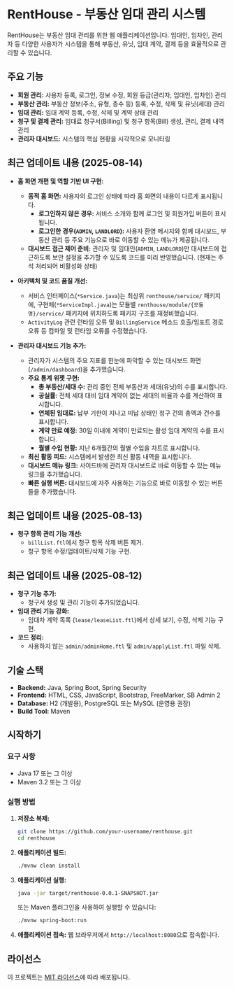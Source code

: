 # RentHouse - 부동산 임대 관리 시스템

RentHouse는 부동산 임대 관리를 위한 웹 애플리케이션입니다. 임대인, 임차인, 관리자 등 다양한 사용자가 시스템을 통해 부동산, 유닛, 임대 계약, 결제 등을 효율적으로 관리할 수 있습니다.

## 주요 기능

- **회원 관리:** 사용자 등록, 로그인, 정보 수정, 회원 등급(관리자, 임대인, 임차인) 관리
- **부동산 관리:** 부동산 정보(주소, 유형, 층수 등) 등록, 수정, 삭제 및 유닛(세대) 관리
- **임대 관리:** 임대 계약 등록, 수정, 삭제 및 계약 상태 관리
- **청구 및 결제 관리:** 임대료 청구서(Billing) 및 청구 항목(Bill) 생성, 관리, 결제 내역 관리
- **관리자 대시보드:** 시스템의 핵심 현황을 시각적으로 모니터링

## 최근 업데이트 내용 (2025-08-14)

- **홈 화면 개편 및 역할 기반 UI 구현:**
    - **동적 홈 화면:** 사용자의 로그인 상태에 따라 홈 화면의 내용이 다르게 표시됩니다.
        - **로그인하지 않은 경우:** 서비스 소개와 함께 로그인 및 회원가입 버튼이 표시됩니다.
        - **로그인한 경우(`ADMIN`, `LANDLORD`):** 사용자 환영 메시지와 함께 대시보드, 부동산 관리 등 주요 기능으로 바로 이동할 수 있는 메뉴가 제공됩니다.
    - **대시보드 접근 제어 준비:** 관리자 및 임대인(`ADMIN`, `LANDLORD`)만 대시보드에 접근하도록 보안 설정을 추가할 수 있도록 코드를 미리 반영했습니다. (현재는 주석 처리되어 비활성화 상태)

- **아키텍처 및 코드 품질 개선:**
    - 서비스 인터페이스(`*Service.java`)는 최상위 `renthouse/service/` 패키지에, 구현체(`*ServiceImpl.java`)는 모듈별 `renthouse/module/{모듈명}/service/` 패키지에 위치하도록 패키지 구조를 재정비했습니다.
    - `ActivityLog` 관련 런타임 오류 및 `BillingService` 메소드 호출/임포트 경로 오류 등 컴파일 및 런타임 오류를 수정했습니다.
- **관리자 대시보드 기능 추가:**
    - 관리자가 시스템의 주요 지표를 한눈에 파악할 수 있는 대시보드 화면 (`/admin/dashboard`)을 추가했습니다.
    - **주요 통계 위젯 구현:**
        - **총 부동산/세대 수:** 관리 중인 전체 부동산과 세대(유닛)의 수를 표시합니다.
        - **공실률:** 전체 세대 대비 임대 계약이 없는 세대의 비율과 수를 계산하여 표시합니다.
        - **연체된 임대료:** 납부 기한이 지나고 미납 상태인 청구 건의 총액과 건수를 표시합니다.
        - **계약 만료 예정:** 30일 이내에 계약이 만료되는 활성 임대 계약의 수를 표시합니다.
        - **월별 수입 현황:** 지난 6개월간의 월별 수입을 차트로 표시합니다.
    - **최신 활동 피드:** 시스템에서 발생한 최신 활동 내역을 표시합니다.
    - **대시보드 메뉴 링크:** 사이드바에 관리자 대시보드로 바로 이동할 수 있는 메뉴 링크를 추가했습니다.
    - **빠른 실행 버튼:** 대시보드에 자주 사용하는 기능으로 바로 이동할 수 있는 버튼들을 추가했습니다.

## 최근 업데이트 내용 (2025-08-13)

- **청구 항목 관리 기능 개선:**
    - `billList.ftl`에서 청구 항목 삭제 버튼 제거.
    - 청구 항목 수정/업데이트/삭제 기능 구현.

## 최근 업데이트 내용 (2025-08-12)

- **청구 기능 추가:**
    - 청구서 생성 및 관리 기능이 추가되었습니다.
- **임대 관리 기능 강화:**
    - 임대차 계약 목록 (`lease/leaseList.ftl`)에서 상세 보기, 수정, 삭제 기능 구현.
- **코드 정리:**
    - 사용하지 않는 `admin/adminHome.ftl` 및 `admin/applyList.ftl` 파일 삭제.

## 기술 스택

- **Backend:** Java, Spring Boot, Spring Security
- **Frontend:** HTML, CSS, JavaScript, Bootstrap, FreeMarker, SB Admin 2
- **Database:** H2 (개발용), PostgreSQL 또는 MySQL (운영용 권장)
- **Build Tool:** Maven

## 시작하기

### 요구 사항

- Java 17 또는 그 이상
- Maven 3.2 또는 그 이상

### 실행 방법

1.  **저장소 복제:**
    ```bash
    git clone https://github.com/your-username/renthouse.git
    cd renthouse
    ```

2.  **애플리케이션 빌드:**
    ```bash
    ./mvnw clean install
    ```

3.  **애플리케이션 실행:**
    ```bash
    java -jar target/renthouse-0.0.1-SNAPSHOT.jar
    ```
    또는 Maven 플러그인을 사용하여 실행할 수 있습니다:
    ```bash
    ./mvnw spring-boot:run
    ```

4.  **애플리케이션 접속:**
    웹 브라우저에서 `http://localhost:8080`으로 접속합니다.

## 라이선스

이 프로젝트는 [MIT 라이선스](LICENSE)에 따라 배포됩니다.